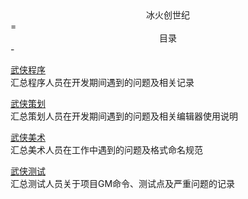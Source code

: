 <center> 冰火创世纪 </center>
=
<center>目录</center>
-

[武侠程序](./developer/develop-main.md)  
汇总程序人员在开发期间遇到的问题及相关记录

[武侠策划](./designer/designer-main.md)  
汇总策划人员在开发期间遇到的问题及相关编辑器使用说明

[武侠美术](./art/art-main.md)  
汇总美术人员在工作中遇到的问题及格式命名规范

[武侠测试](./test/test-main.md)  
汇总测试人员关于项目GM命令、测试点及严重问题的记录
